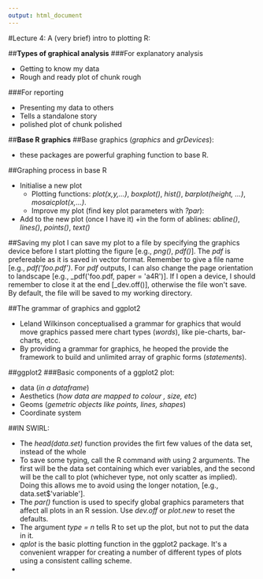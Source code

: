 ```yaml
---
output: html_document
---
```

#Lecture 4: A (very brief) intro to plotting R:

##**Types of graphical analysis**
###For explanatory analysis
* Getting to know my data
* Rough and ready plot of chunk rough

###For reporting
* Presenting my data to others
* Tells a standalone story 
* polished plot of chunk polished

##**Base R graphics**
##Base graphics (_graphics_ and _grDevices_):
* these packages are powerful graphing function to base R.

##Graphing process in base R
* Initialise a new plot
	+ Plotting functions: _plot(x,y,...)_, _boxplot()_, _hist()_, _barplot(height, ...)_, _mosaicplot(x,...)_.
	+ Improve my plot (find key plot parameters with _?par_): 
* Add to the new plot (once I have it)
	+in the form of ablines: _abline()_, _lines()_, _points()_, _text()_

##Saving my plot
I can save my plot to a file by specifying the graphics device before I start plotting the figure [e.g., _png()_, _pdf()_]. The _pdf_ is prefereable as it is saved in vector format. Remember to give a file name [e.g., _pdf('foo.pdf')_.  For _pdf_ outputs, I can also change the page orientation to landscape [e.g., _pdf('foo.pdf, paper = 'a4R')].  If I open a device, I should remember to close it at the end [_dev.off()], otherwise the file won't save. By default, the file will be saved to my working directory. 

##The grammar of graphics and ggplot2
* Leland Wilkinson conceptualised a grammar for graphics that would move graphics passed mere chart types (_words_), like pie-charts, bar-charts, etcc. 
* By providing a grammar for graphics, he heoped the provide the framework to build and unlimited array of graphic forms (_statements_). 

##ggplot2
###Basic components of a ggplot2 plot:
* data (_in a dataframe_)
* Aesthetics (_how data are mapped to colour , size, etc_)
* Geoms (_gemetric objects like points, lines, shapes_)
* Coordinate system


##IN SWIRL:
* The _head(data.set)_ function provides the firt few values of the data set, instead of the whole
* To save some typing, call the R command _with_ using 2 arguments. The first will be the data set containing which ever variables, and the second will be the call to plot (whichever type, not only scatter as implied). Doing this allows me to avoid using the longer notation, [e.g., data.set$'variable'].
* The _par()_ function is used to specify global graphics parameters that affect all plots in an R session. Use _dev.off_ or _plot.new_ to reset the defaults.
* The argument _type = n_ tells R to set up the plot, but not to put the data in it.
* _qplot_ is the basic plotting function in the ggplot2 package.  It's a convenient wrapper for creating a number of different types of plots using a consistent calling scheme.
* 
